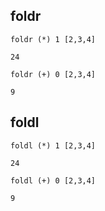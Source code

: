 ## foldr

```
foldr (*) 1 [2,3,4]
```

`24`

```
foldr (+) 0 [2,3,4]
```

`9`

## foldl

```
foldl (*) 1 [2,3,4]
```

`24`

```
foldl (+) 0 [2,3,4]
```

`9`
